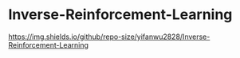 # Inverse-Reinforcement-Learning
https://img.shields.io/github/repo-size/yifanwu2828/Inverse-Reinforcement-Learning
